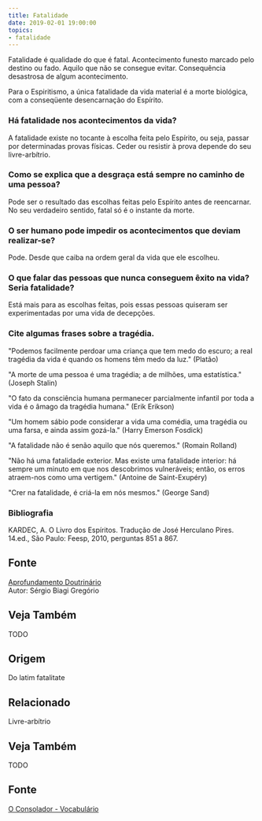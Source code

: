 ```yaml
---
title: Fatalidade
date: 2019-02-01 19:00:00
topics:
- fatalidade
---
```


Fatalidade é qualidade do que é fatal. Acontecimento funesto marcado pelo destino ou
fado. Aquilo que não se consegue evitar. Consequência desastrosa de
algum acontecimento.

Para o Espiritismo, a única fatalidade da vida material é a morte biológica, com
a conseqüente desencarnação do Espírito. 

### Há fatalidade nos acontecimentos da vida?
A fatalidade existe no tocante à escolha feita pelo Espírito, ou seja,
passar por determinadas provas físicas. Ceder ou resistir à prova
depende do seu livre-arbítrio.

### Como se explica que a desgraça está sempre no caminho de uma pessoa?
Pode ser o resultado das escolhas feitas pelo Espírito antes de
reencarnar. No seu verdadeiro sentido, fatal só é o instante da morte.

### O ser humano pode impedir os acontecimentos que deviam realizar-se?
Pode. Desde que caiba na ordem geral da vida que ele escolheu.

### O que falar das pessoas que nunca conseguem êxito na vida? Seria fatalidade?
Está mais para as escolhas feitas, pois essas pessoas quiseram ser
experimentadas por uma vida de decepções.

### Cite algumas frases sobre a tragédia.

"Podemos facilmente perdoar uma criança que tem medo do escuro; a real
tragédia da vida é quando os homens têm medo da luz." (Platão)

"A morte de uma pessoa é uma tragédia; a de milhões, uma estatística."
(Joseph Stalin)

"O fato da consciência humana permanecer parcialmente infantil por toda
a vida é o âmago da tragédia humana." (Erik Erikson)

"Um homem sábio pode considerar a vida uma comédia, uma tragédia ou
uma farsa, e ainda assim gozá-la." (Harry Emerson Fosdick)

"A fatalidade não é senão aquilo que nós queremos." (Romain Rolland)

"Não há uma fatalidade exterior. Mas existe uma fatalidade interior:
há sempre um minuto em que nos descobrimos vulneráveis; então, os erros
atraem-nos como uma vertigem." (Antoine de Saint-Exupéry)

"Crer na fatalidade, é criá-la em nós mesmos." (George Sand)

### Bibliografia
KARDEC, A. O Livro dos Espíritos. Tradução de José Herculano Pires.
14.ed., São Paulo: Feesp, 2010, perguntas 851 a 867.

## Fonte
[Aprofundamento Doutrinário](https://sites.google.com/view/aprofundamentodoutrinario/tragédia-e-fatalidade)  
Autor: Sérgio Biagi Gregório

## Veja Também
TODO


## Origem
Do latim fatalitate

## Relacionado
Livre-arbítrio

## Veja Também
TODO

## Fonte
[O Consolador - Vocabulário](http://www.oconsolador.com.br/linkfixo/vocabulario/principal.html)


